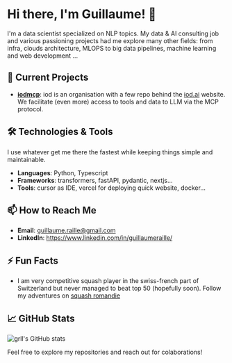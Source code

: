 # Hi there, I'm Guillaume! 👋

I'm a data scientist specialized on NLP topics. My data & AI consulting job and various passioning projects had me explore many other fields: from infra, clouds architecture, MLOPS to big data pipelines, machine learning and web development ...

## 🔭 Current Projects
- **[iodmcp](https://github.com/iodmcp)**: iod is an organisation with a few repo behind the [iod.ai](https://iod.ai) website. We facilitate (even more) access to tools and data to LLM via the MCP protocol.

## 🛠️ Technologies & Tools

I use whatever get me there the fastest while keeping things simple and maintainable.

- **Languages**: Python, Typescript
- **Frameworks**: transformers, fastAPI, pydantic, nextjs...
- **Tools**: cursor as IDE, vercel for deploying quick website, docker...

## 📫 How to Reach Me
- **Email**: guillaume.raille@gmail.com
- **LinkedIn**: https://www.linkedin.com/in/guillaumeraille/

## ⚡ Fun Facts
- I am very competitive squash player in the swiss-french part of Switzerland but never managed to beat top 50 (hopefully soon). Follow my adventures on [squash romandie](https://squashromandie.ch/user/view/1801)

## 📈 GitHub Stats
![grll's GitHub stats](https://github-readme-stats.vercel.app/api?username=grll&show_icons=true&theme=radical)

Feel free to explore my repositories and reach out for colaborations!
